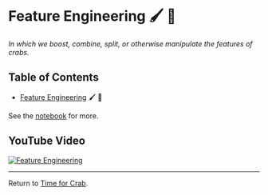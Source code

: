 # Feature Engineering :paintbrush: :toolbox:

*In which we boost, combine, split, or otherwise manipulate the features of crabs.*

## Table of Contents

- [Feature Engineering](features.ipynb) :paintbrush: :toolbox:

See the [notebook](https://nbviewer.jupyter.org/github/ahester57/ai_workshop/blob/master/notebooks/time_for_crab/2-features/features.ipynb) for more.

## YouTube Video

[![Feature Engineering](https://i.ytimg.com/vi/szkSxB7gytI/hqdefault.jpg)](https://www.youtube.com/watch?v=szkSxB7gytI&list=PL7gbeMmnbBH4yM3X_LzEfieB_VpacD9VE&index=4)

---

Return to [Time for Crab](../README.md).
